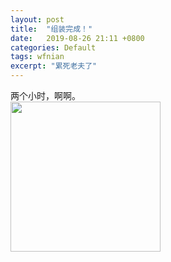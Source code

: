 ```yaml
---
layout: post
title:  "组装完成！"
date:   2019-08-26 21:11 +0800
categories: Default
tags: wfnian
excerpt: "累死老夫了"
---
```


两个小时，啊啊。  
<img src="https://s2.ax1x.com/2019/08/27/m4ACX6.jpg" width="240" />

